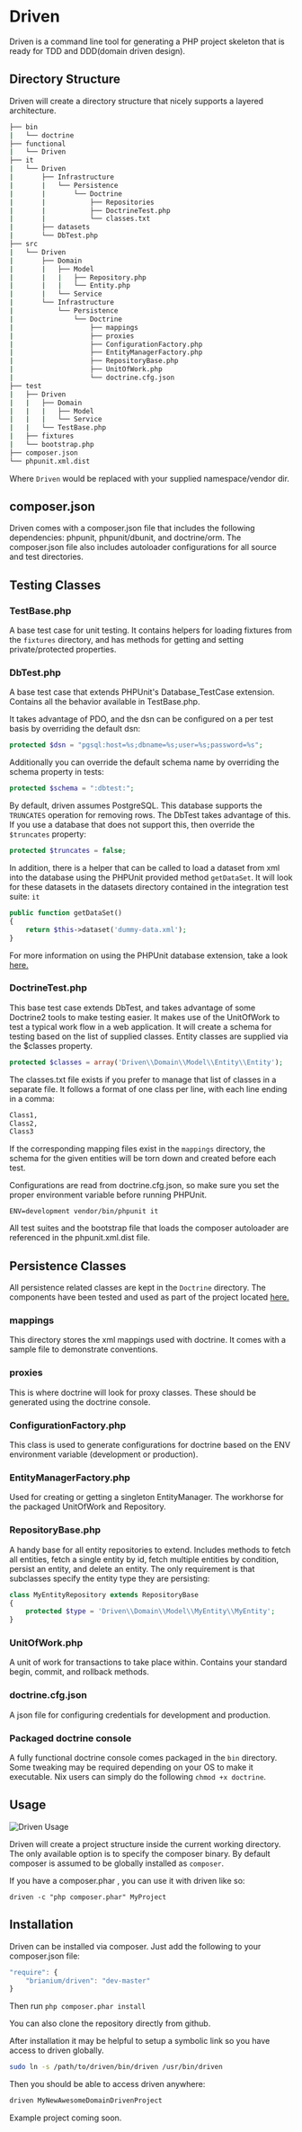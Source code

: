 Driven
======
Driven is a command line tool for generating a PHP project skeleton
that is ready for TDD and DDD(domain driven design).

Directory Structure
-------------------
Driven will create a directory structure that nicely supports a layered architecture.

```bash
├── bin
|   └── doctrine
├── functional
|   └── Driven
├── it
|   └── Driven
|       ├── Infrastructure
|       |   └── Persistence
|       |       └── Doctrine
|       |           ├── Repositories
|       |           ├── DoctrineTest.php
|       |           └── classes.txt
|       ├── datasets
|       └── DbTest.php
├── src
|   └── Driven
|       ├── Domain
|       |   ├── Model
|       |   |   ├── Repository.php
|       |   |   └── Entity.php
|       |   └── Service
|       └── Infrastructure
|           └── Persistence
|               └── Doctrine
|                   ├── mappings
|                   ├── proxies
|                   ├── ConfigurationFactory.php
|                   ├── EntityManagerFactory.php
|                   ├── RepositoryBase.php
|                   ├── UnitOfWork.php
|                   └── doctrine.cfg.json
├── test
|   ├── Driven
|   |   ├── Domain
|   |   |   ├── Model
|   |   |   └── Service
|   |   └── TestBase.php
|   ├── fixtures
|   └── bootstrap.php
├── composer.json
└── phpunit.xml.dist
```

Where `Driven` would be replaced with your supplied namespace/vendor dir.

composer.json
-------------
Driven comes with a composer.json file that includes the following dependencies: phpunit, phpunit/dbunit, and doctrine/orm. 
The composer.json file also includes autoloader configurations for all source and test directories.

Testing Classes
---------------
### TestBase.php ###
A base test case for unit testing. It contains helpers for loading fixtures from the `fixtures` directory, and has methods for getting and setting private/protected properties.

### DbTest.php ###
A base test case that extends PHPUnit's Database_TestCase extension. Contains all the behavior available in TestBase.php.

It takes advantage of PDO, and the dsn can be configured on a per test basis by overriding the default dsn:

```php
protected $dsn = "pgsql:host=%s;dbname=%s;user=%s;password=%s";
```

Additionally you can override the default schema name by overriding the schema property in tests:

```php
protected $schema = ":dbtest:";
```

By default, driven assumes PostgreSQL. This database supports the `TRUNCATES` operation for removing rows. The DbTest takes advantage of this. If you use a database that does not support this, then override the `$truncates` property:

```php
protected $truncates = false;
```

In addition, there is a helper that can be called to load a dataset from xml into the database using the PHPUnit provided method `getDataSet`. It will look for these datasets in the datasets directory contained in the integration test suite: `it`

```php
public function getDataSet()
{
    return $this->dataset('dummy-data.xml');
}
```
For more information on using the PHPUnit database extension, take a look [here.](http://www.phpunit.de/manual/current/en/database.html)

### DoctrineTest.php ###
This base test case extends DbTest, and takes advantage of some Doctrine2 tools to make testing easier. It makes use of the UnitOfWork to test a typical work flow in a web application. It will create a schema for testing based on the list of supplied classes. Entity classes are supplied via the $classes property.

```php
protected $classes = array('Driven\\Domain\\Model\\Entity\\Entity');
```

The classes.txt file exists if you prefer to manage that list of classes in a separate file. It follows a format of one class per line, with each line ending in a comma:

```bash
Class1,
Class2,
Class3
```

If the corresponding mapping files exist in the `mappings` directory, the schema for the given entities will be torn down and created before each test.

Configurations are read from doctrine.cfg.json, so make sure you set the proper environment variable before running PHPUnit.

`ENV=development vendor/bin/phpunit it`

All test suites and the bootstrap file that loads the composer autoloader are referenced in the phpunit.xml.dist file.

Persistence Classes
-------------------
All persistence related classes are kept in the `Doctrine` directory. The components have been tested and used as part of the project located [here.](https://github.com/brianium/php-classic-blog)

### mappings ###
This directory stores the xml mappings used with doctrine. It comes with a sample file to demonstrate conventions.

### proxies ###
This is where doctrine will look for proxy classes. These should be generated using the doctrine console.

### ConfigurationFactory.php ###
This class is used to generate configurations for doctrine based on the ENV environment variable (development or production).

### EntityManagerFactory.php ###
Used for creating or getting a singleton EntityManager. The workhorse for the packaged UnitOfWork and Repository.

### RepositoryBase.php ###
A handy base for all entity repositories to extend. Includes methods to fetch all entities, fetch a single entity by id, fetch multiple entities by condition, persist an entity, and delete an entity. The only requirement is that subclasses specify the entity type they are persisting:

```php
class MyEntityRepository extends RepositoryBase
{
    protected $type = 'Driven\\Domain\\Model\\MyEntity\\MyEntity';
}
```

### UnitOfWork.php ###
A unit of work for transactions to take place within. Contains your standard begin, commit, and rollback methods.

### doctrine.cfg.json ###
A json file for configuring credentials for development and production.

### Packaged doctrine console ###
A fully functional doctrine console comes packaged in the `bin` directory. Some tweaking may be required depending on your OS to make it executable. Nix users can simply do the following `chmod +x doctrine`.

Usage
-----
![Driven Usage](https://raw.github.com/brianium/driven/master/driven-usage.png "Driven Console Usage")

Driven will create a project structure inside the current working directory. The only available option is to specify the composer binary. By default composer is assumed to be globally installed as `composer`.

If you have a composer.phar , you can use it with driven like so:

`driven -c "php composer.phar" MyProject`

Installation
------------
Driven can be installed via composer. Just add the following to your composer.json file:
```js
"require": {
    "brianium/driven": "dev-master"
}
```
Then run `php composer.phar install`

You can also clone the repository directly from github.

After installation it may be helpful to setup a symbolic link so you have access to driven globally.

```bash
sudo ln -s /path/to/driven/bin/driven /usr/bin/driven
```
Then you should be able to access driven anywhere:

```bash
driven MyNewAwesomeDomainDrivenProject
```

Example project coming soon.